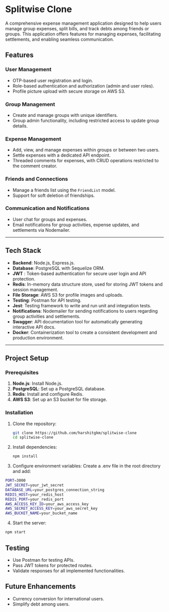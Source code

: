 # Splitwise Clone

A comprehensive expense management application designed to help users manage group expenses, split bills, and track debts among friends or groups. This application offers features for managing expenses, facilitating settlements, and enabling seamless communication.

## Features

### User Management

- OTP-based user registration and login.
- Role-based authentication and authorization (admin and user roles).
- Profile picture upload with secure storage on AWS S3.

### Group Management

- Create and manage groups with unique identifiers.
- Group admin functionality, including restricted access to update group details.

### Expense Management

- Add, view, and manage expenses within groups or between two users.
- Settle expenses with a dedicated API endpoint.
- Threaded comments for expenses, with CRUD operations restricted to the comment creator.

### Friends and Connections

- Manage a friends list using the `FriendList` model.
- Support for soft deletion of friendships.

### Communication and Notifications

- User chat for groups and expenses.
- Email notifications for group activities, expense updates, and settlements via Nodemailer.

---

## Tech Stack

- **Backend**: Node.js, Express.js.
- **Database**: PostgreSQL with Sequelize ORM.
- **JWT** : Token-based authentication for secure user login and API protection.
- **Redis**: In-memory data structure store, used for storing JWT tokens and session management.
- **File Storage**: AWS S3 for profile images and uploads.
- **Testing**: Postman for API testing.
- **Jest**: Testing framework to write and run unit and integration tests.
- **Notifications**: Nodemailer for sending notifications to users regarding group activities and settlements.
- **Swagger**: API documentation tool for automatically generating interactive API docs.
- **Docker**: Containerization tool to create a consistent development and production environment.

---

## Project Setup

### Prerequisites

1. **Node.js**: Install Node.js.
2. **PostgreSQL**: Set up a PostgreSQL database.
3. **Redis**: Install and configure Redis.
4. **AWS S3**: Set up an S3 bucket for file storage.

### Installation

1. Clone the repository:

   ```bash
   git clone https://github.com/harshitgkm/splitwise-clone
   cd splitwise-clone
   ```

2. Install dependencies:

   ```bash
   npm install
   ```

3. Configure environment variables:
   Create a .env file in the root directory and add:

```bash
PORT=3000
JWT_SECRET=your_jwt_secret
DATABASE_URL=your_postgres_connection_string
REDIS_HOST=your_redis_host
REDIS_PORT=your_redis_port
AWS_ACCESS_KEY_ID=your_aws_access_key
AWS_SECRET_ACCESS_KEY=your_aws_secret_key
AWS_BUCKET_NAME=your_bucket_name
```

4. Start the server:

```bash
npm start
```

## Testing

- Use Postman for testing APIs.
- Pass JWT tokens for protected routes.
- Validate responses for all implemented functionalities.

## Future Enhancements

- Currency conversion for international users.
- Simplify debt among users.
